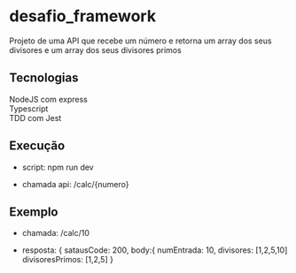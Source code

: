 # desafio_framework

Projeto de uma API que recebe um número e retorna um array dos seus divisores e um array dos seus divisores primos

## Tecnologias
NodeJS com express </br>
Typescript</br>
TDD com Jest</br>


## Execução

- script: npm run dev

- chamada api: /calc/{numero}

## Exemplo

- chamada: /calc/10

- resposta: 
{
satausCode: 200,
body:{
  numEntrada: 10,
  divisores: [1,2,5,10]
  divisoresPrimos: [1,2,5]
}
